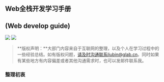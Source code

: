 ## Web全栈开发学习手册
## (Web develop guide)
![](https://img.shields.io/github/license/mashape/apistatus.svg)
![](https://img.shields.io/badge/version-v0.0.1-brightgreen.svg?style=flat)
> **版权声明：**大部门内容来自于互联网的整理，以及个人在学习过程中的一些经验总结。如有版权问题，请及时沟通联系liubin@glab.cn。同时如果有某些地方有内容偏差或者其他沟通需求时，也可以发邮件联系我。

### 整理初衷